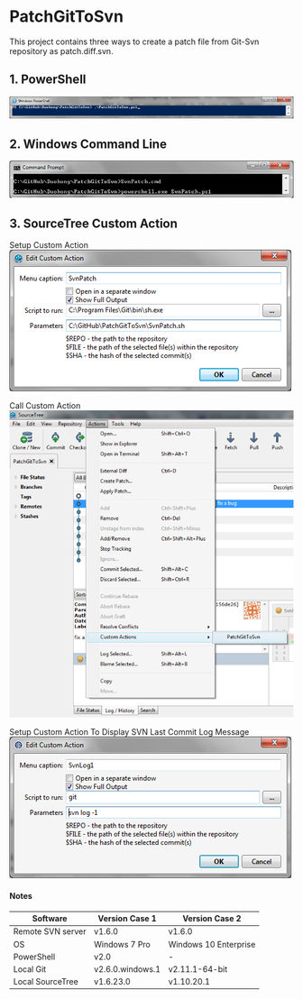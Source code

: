# PatchGitToSvn

This project contains three ways to create a patch file from Git-Svn repository as patch.diff.svn.

## 1. PowerShell
![Image Run SvnPatch.ps1](/img/SvnPatchPs1.png)

## 2. Windows Command Line
![Image Run SvnPatch.cmd](/img/SvnPatchCmd.png)

## 3. SourceTree Custom Action
Setup Custom Action <br />
![Image Setup Custom Action](/img/SourceTreeSetupCustomAction.png)

Call Custom Action <br />
![Image Call Custom Action](/img/SourceTreeCallCustomAction.png)

Setup Custom Action To Display SVN Last Commit Log Message <br />
![Image Setup Custom Action To Display SVN Last Commit Log Message](/img/SVNLastCommitLog.png)

#### Notes
Software|Version Case 1|Version Case 2
--------|--------------|--------------
Remote SVN server|v1.6.0|v1.6.0
OS|Windows 7 Pro|Windows 10 Enterprise
PowerShell|v2.0|-
Local Git|v2.6.0.windows.1|v2.11.1-64-bit
Local SourceTree|v1.6.23.0|v1.10.20.1
